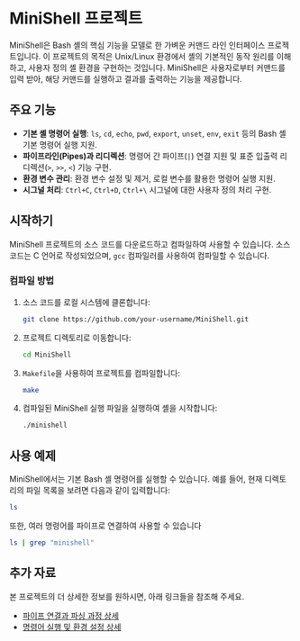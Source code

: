 # MiniShell 프로젝트

MiniShell은 Bash 셸의 핵심 기능을 모델로 한 가벼운 커맨드 라인 인터페이스 프로젝트입니다. 이 프로젝트의 목적은 Unix/Linux 환경에서 셸의 기본적인 동작 원리를 이해하고, 사용자 정의 셸 환경을 구현하는 것입니다. MiniShell은 사용자로부터 커맨드를 입력 받아, 해당 커맨드를 실행하고 결과를 출력하는 기능을 제공합니다.

## 주요 기능

- **기본 셸 명령어 실행**: `ls`, `cd`, `echo`, `pwd`, `export`, `unset`, `env`, `exit` 등의 Bash 셸 기본 명령어 실행 지원.
- **파이프라인(Pipes)과 리디렉션**: 명령어 간 파이프(`|`) 연결 지원 및 표준 입출력 리디렉션(`>`, `>>`, `<`) 기능 구현.
- **환경 변수 관리**: 환경 변수 설정 및 제거, 로컬 변수를 활용한 명령어 실행 지원.
- **시그널 처리**: `Ctrl+C`, `Ctrl+D`, `Ctrl+\` 시그널에 대한 사용자 정의 처리 구현.

## 시작하기

MiniShell 프로젝트의 소스 코드를 다운로드하고 컴파일하여 사용할 수 있습니다. 소스 코드는 C 언어로 작성되었으며, `gcc` 컴파일러를 사용하여 컴파일할 수 있습니다.

### 컴파일 방법

1. 소스 코드를 로컬 시스템에 클론합니다:
    ```bash
    git clone https://github.com/your-username/MiniShell.git
    ```
2. 프로젝트 디렉토리로 이동합니다:
    ```bash
    cd MiniShell
    ```
3. `Makefile`을 사용하여 프로젝트를 컴파일합니다:
    ```bash
    make
    ```
4. 컴파일된 MiniShell 실행 파일을 실행하여 셸을 시작합니다:
    ```bash
    ./minishell
    ```

## 사용 예제

MiniShell에서는 기본 Bash 셸 명령어를 실행할 수 있습니다. 예를 들어, 현재 디렉토리의 파일 목록을 보려면 다음과 같이 입력합니다:
```bash
ls
```
또한, 여러 명령어를 파이프로 연결하여 사용할 수 있습니다
```bash
ls | grep "minishell"
```

## 추가 자료

본 프로젝트의 더 상세한 정보를 원하시면, 아래 링크들을 참조해 주세요.

- [파이프 연결과 파싱 과정 상세](./execute/README.md)
- [명령어 실행 및 환경 설정 상세](./parse/README.md)


